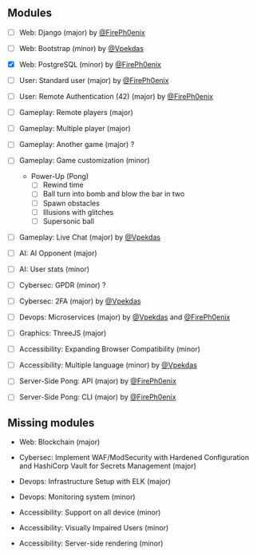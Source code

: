 ## Modules

- [ ] Web: Django (major) by [@FirePh0enix]
- [ ] Web: Bootstrap (minor) by [@Vpekdas]
- [x] Web: PostgreSQL (minor) by [@FirePh0enix]

- [ ] User: Standard user (major) by [@FirePh0enix]
- [ ] User: Remote Authentication (42) (major) by [@FirePh0enix]

- [ ] Gameplay: Remote players (major)
- [ ] Gameplay: Multiple player (major)
- [ ] Gameplay: Another game (major) ?
- [ ] Gameplay: Game customization (minor)
    - Power-Up (Pong)
        - [ ] Rewind time
        - [ ] Ball turn into bomb and blow the bar in two
        - [ ] Spawn obstacles
        - [ ] Illusions with glitches
        - [ ] Supersonic ball
- [ ] Gameplay: Live Chat (major) by [@Vpekdas]

- [ ] AI: AI Opponent (major)
- [ ] AI: User stats (minor)

- [ ] Cybersec: GPDR (minor) ?
- [ ] Cybersec: 2FA (major) by [@Vpekdas]

- [ ] Devops: Microservices (major) by [@Vpekdas] and [@FirePh0enix]

- [ ] Graphics: ThreeJS (major)

- [ ] Accessibility: Expanding Browser Compatibility (minor)
- [ ] Accessibility: Multiple language (minor) by [@Vpekdas]

- [ ] Server-Side Pong: API (major) by [@FirePh0enix]
- [ ] Server-Side Pong: CLI (major) by [@FirePh0enix]

## Missing modules

- Web: Blockchain (major)

- Cybersec: Implement WAF/ModSecurity with Hardened Configuration and HashiCorp Vault for Secrets Management (major)

- Devops: Infrastructure Setup with ELK (major)
- Devops: Monitoring system (minor)

- Accessibility: Support on all device (minor)
- Accessibility: Visually Impaired Users (minor)
- Accessibility: Server-side rendering (minor)

[@FirePh0enix]: https://github.com/FirePh0enix
[@Vpekdas]: https://github.com/Vpekdas
